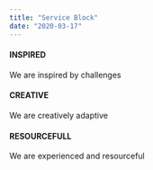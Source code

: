 ```yaml
---
title: "Service Block"
date: "2020-03-17"
---
```


#### INSPIRED

We are inspired by challenges

#### CREATIVE

We are creatively adaptive

#### RESOURCEFULL

We are experienced and resourceful
